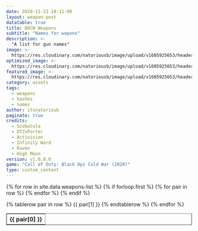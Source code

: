 ```yaml
---
date: 2020-11-21 18:11:00
layout: weapon-post
datatable: true
title: BOCW Weapons
subtitle: "Names for wapons"
description: >-
  "A list for gun names"
image: >-
  https://res.cloudinary.com/natoriousb/image/upload/v1605925653/headers/Multiplayer_Screenshot_12_jct9fr.jpg
optimized_image: >- 
  https://res.cloudinary.com/natoriousb/image/upload/v1605925653/headers/Multiplayer_Screenshot_12_jct9fr.jpg
featured_image: >-
  https://res.cloudinary.com/natoriousb/image/upload/v1605925653/headers/Multiplayer_Screenshot_12_jct9fr.jpg
category: assets
tags:
  - weapons
  - hashes
  - names
author: itsnatorioub
paginate: true
credits:
  - Scobalula
  - DTZxPorter
  - Activision
  - Infinity Ward
  - Raven
  - High Moon
version: v1.0.0.0
game: "Call of Duty: Black Ops Cold War (2020)"
type: custom_content
---
```


<div class="datatable-begin compact"></div>
<table style="width: 100%; text-align: center; margin-left: auto; margin-right: auto;" border="none">
  {% for row in site.data.weapons-list %}
    {% if forloop.first %}
    <tr>
      {% for pair in row %}
        <th>{{ pair[0] }}</th>
      {% endfor %}
    </tr>
    {% endif %}

   {% tablerow pair in row %}
   {{ pair[1] }}
   {% endtablerow %}
  {% endfor %}
</table>
<div class="datatable-end"></div>